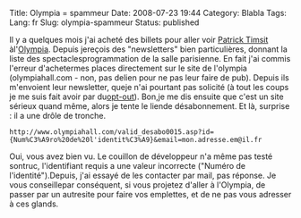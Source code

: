 Title: Olympia = spammeur
Date: 2008-07-23 19:44
Category: Blabla
Tags:
Lang: fr
Slug: olympia-spammeur
Status: published

Il y a quelques mois j'ai acheté des billets pour aller voir [Patrick Timsit](http://fr.wikipedia.org/wiki/Patrick_Timsit) àl'[Olympia](http://fr.wikipedia.org/wiki/Olympia_%28Paris%29). Depuis jereçois des "newsletters" bien particulières, donnant la liste des spectaclesprogrammation de la salle parisienne. En fait j'ai commis l'erreur d'achetermes places directement sur le site de l'olympia (olympiahall.com - non, pas delien pour ne pas leur faire de pub). Depuis ils m'envoient leur newsletter, queje n'ai pourtant pas solicité (à tout les coups je me suis fait avoir par du[opt-out](http://fr.wikipedia.org/wiki/Opt_out)). Bon,je me dis ensuite que c'est un site sérieux quand même, alors je tente le liende désabonnement. Et là, surprise : il a une drôle de tronche.

`http://www.olympiahall.com/valid_desabo0015.asp?id={Num%C3%A9ro%20de%20l'identit%C3%A9}&email=mon.adresse.em@il.fr`

Oui, vous avez bien vu. Le couillon de développeur n'a même pas testé sontruc, l'identifiant requis a une valeur incorrecte ("Numéro de l'identité").Depuis, j'ai essayé de les contacter par mail, pas réponse. Je vous conseillepar conséquent, si vous projetez d'aller à l'Olympia, de passer par un autresite pour faire vos emplettes, et de ne pas vous adresser à ces glands.
